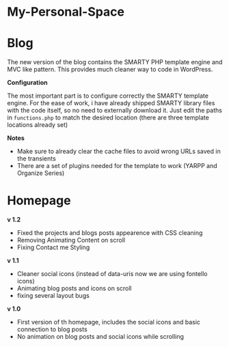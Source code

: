 My-Personal-Space
=================

Blog
========
The new version of the blog contains the SMARTY PHP template engine and MVC like pattern. This provides much cleaner way to code in WordPress.

**Configuration**

The most important part is to configure correctly the SMARTY template engine. For the ease of work, i have already shipped SMARTY library files with the code itself, so no need to externally download it. Just edit the paths in `functions.php` to match the desired location (there are three template locations already set)

**Notes**
 - Make sure to already clear the cache files to avoid wrong URLs saved in the transients
 - There are a set of plugins needed for the template to work (YARPP and Organize Series)

Homepage
========

**v 1.2**
 - Fixed the projects and blogs posts appearence with CSS cleaning
 - Removing Animating Content on scroll
 - Fixing Contact me Styling

**v 1.1**
 - Cleaner social icons (instead of data-uris now we are using fontello icons)
 - Animating blog posts and icons on scroll
 - fixing several layout bugs
 
**v 1.0**
 - First version of th homepage, includes the social icons and basic connection to blog posts
 - No animation on blog posts and social icons while scrolling
 
